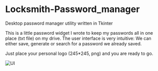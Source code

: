 # Locksmith-Password_manager

Desktop password manager utility written in Tkinter

This is a little password widget I wrote to keep my passwords all in one place (txt file) on my drive.
The user interface is very intuitive: We can either save, generate or search for a password we already saved. 

Just place your personal logo (245*245, png) and you are ready to go. 


![UI](https://github.com/gamaiun/Locksmith-Password_manager/edit/main/locksmith_ui.jpg?raw=true)
